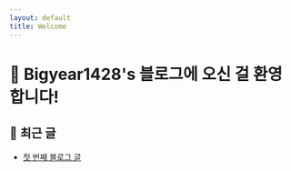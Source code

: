 ```yaml
---
layout: default
title: Welcome
---
```


# 👋 Bigyear1428's 블로그에 오신 걸 환영합니다!


## 📌 최근 글

- [첫 번째 블로그 글](/2025/05/08/my-first-post.html)
